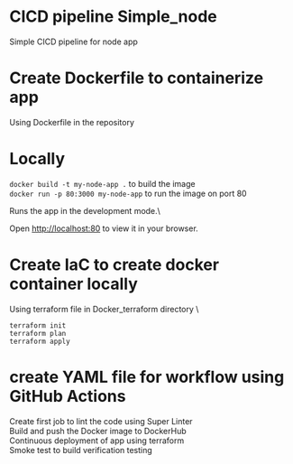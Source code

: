 # CICD pipeline Simple_node

Simple CICD pipeline for node app 

# Create Dockerfile to containerize app
Using Dockerfile in the repository

# Locally

`docker build -t my-node-app .` to build the image \
`docker run -p 80:3000 my-node-app`  to run the image on port 80

Runs the app in the development mode.\

Open [http://localhost:80](http://localhost:80) to view it in your browser.


# Create IaC to create docker container locally 

Using terraform file in Docker_terraform directory \

`terraform init` \
`terraform plan` \
`terraform apply` 

# create YAML file for workflow using GitHub Actions
Create first job to lint the code using Super Linter \
Build and push the Docker image to DockerHub \
Continuous deployment of app using terraform \
Smoke test to build verification testing 

